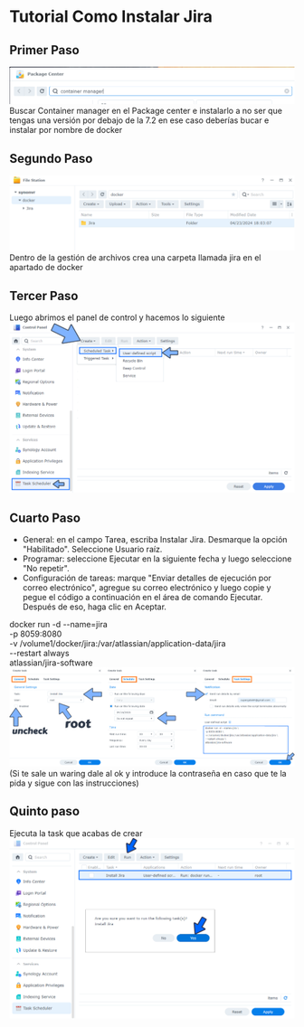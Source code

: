 # Tutorial Como Instalar Jira

## Primer Paso

![alt text](image.png)
Buscar Container manager en el Package center e instalarlo a no ser que tengas una versión por debajo de la 7.2 en ese caso deberías bucar e instalar por nombre de docker

## Segundo Paso
![alt text](image-1.png)
Dentro de la gestión de archivos crea una carpeta llamada jira en el apartado de docker

## Tercer Paso
Luego abrimos el panel de control y hacemos lo siguiente
![alt text](image-2.png)

## Cuarto Paso
- General: en el campo Tarea, escriba Instalar Jira. Desmarque la opción "Habilitado". Seleccione Usuario raíz.
- Programar: seleccione Ejecutar en la siguiente fecha y luego seleccione "No repetir".
- Configuración de tareas: marque "Enviar detalles de ejecución por correo electrónico", agregue su correo electrónico y luego copie y pegue el código a continuación en el área de comando Ejecutar. Después de eso, haga clic en Aceptar.

docker run -d --name=jira \
-p 8059:8080 \
-v /volume1/docker/jira:/var/atlassian/application-data/jira \
--restart always \
atlassian/jira-software
![alt text](image-4.png)
(Si te sale un waring dale al ok  y introduce la contraseña en caso que te la pida y sigue con las instrucciones)

## Quinto paso
Ejecuta la task que acabas de crear
![alt text](image-5.png)
